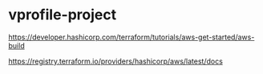 # vprofile-project

https://developer.hashicorp.com/terraform/tutorials/aws-get-started/aws-build

https://registry.terraform.io/providers/hashicorp/aws/latest/docs

